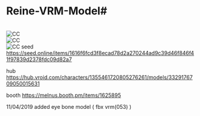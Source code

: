 # Reine-VRM-Model#  
<br><img src="https://mirrors.creativecommons.org/presskit/buttons/88x31/png/by-nc-sa.png" alt="CC" title="CCBYNCSA">
<br><img src="https://github.com/Melnus/Reine-VRM-Model/blob/master/png/20191018-163521.png" alt="CC" title="1">
<br><img src="https://github.com/Melnus/Reine-VRM-Model/blob/master/png/aaa.png" alt="CC" title="2">
seed
https://seed.online/items/1616f6fcd3f8ecad78d2a270244ad9c39d46f846f41f97839d2378fdc09d82a7

hub
https://hub.vroid.com/characters/1355461720805276261/models/3329176709050015631

booth
https://melnus.booth.pm/items/1625895

11/04/2019 added eye bone model ( fbx vrm(053) )
